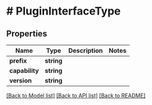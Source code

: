 # # PluginInterfaceType

## Properties

Name | Type | Description | Notes
------------ | ------------- | ------------- | -------------
**prefix** | **string** |  |
**capability** | **string** |  |
**version** | **string** |  |

[[Back to Model list]](../../README.md#models) [[Back to API list]](../../README.md#endpoints) [[Back to README]](../../README.md)
